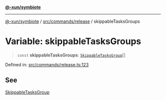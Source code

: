 [**@-xun/symbiote**](../../../../README.md)

***

[@-xun/symbiote](../../../../README.md) / [src/commands/release](../README.md) / skippableTasksGroups

# Variable: skippableTasksGroups

> `const` **skippableTasksGroups**: [`SkippableTasksGroup`](../enumerations/SkippableTasksGroup.md)[]

Defined in: [src/commands/release.ts:123](https://github.com/Xunnamius/symbiote/blob/1c36264a9ee1bf4cdf92c895c1434941f105e56c/src/commands/release.ts#L123)

## See

[SkippableTasksGroup](../enumerations/SkippableTasksGroup.md)
